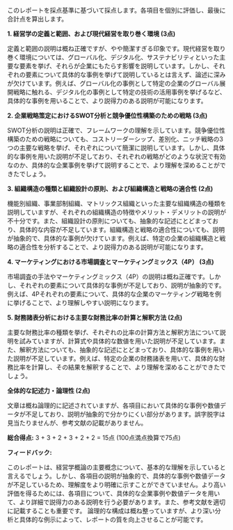 このレポートを採点基準に基づいて採点します。各項目を個別に評価し、最後に合計点を算出します。

**1. 経営学の定義と範囲、および現代経営を取り巻く環境 (3点)**

定義と範囲の説明は概ね正確ですが、やや簡潔すぎる印象です。現代経営を取り巻く環境については、グローバル化、デジタル化、サステナビリティといった主要な要素を挙げ、それらが企業にもたらす影響を説明しています。しかし、それぞれの要素について具体的な事例を挙げて説明しているとは言えず、論述に深みが欠けています。例えば、グローバル化の事例として特定の企業のグローバル展開戦略に触れる、デジタル化の事例として特定の技術の活用事例を挙げるなど、具体的な事例を用いることで、より説得力のある説明が可能になります。


**2. 企業戦略策定におけるSWOT分析と競争優位性構築のための戦略 (3点)**

SWOT分析の説明は正確で、フレームワークの理解を示しています。競争優位性構築のための戦略についても、コストリーダーシップ、差別化、ニッチ戦略の3つの主要な戦略を挙げ、それぞれについて簡潔に説明しています。しかし、具体的な事例を用いた説明が不足しており、それぞれの戦略がどのような状況で有効なのか、具体的な企業事例を挙げて説明することで、より理解を深めることができたでしょう。


**3. 組織構造の種類と組織設計の原則、および組織構造と戦略の適合性 (2点)**

機能別組織、事業部制組織、マトリックス組織といった主要な組織構造の種類を説明していますが、それぞれの組織構造の特徴やメリット・デメリットの説明が不十分です。また、組織設計の原則についても、抽象的な記述にとどまっており、具体的な内容が不足しています。組織構造と戦略の適合性についても、説明が抽象的で、具体的な事例が欠けています。例えば、特定の企業の組織構造と戦略の適合性を分析することで、より説得力のある説明が可能になります。


**4. マーケティングにおける市場調査とマーケティングミックス（4P） (3点)**

市場調査の手法やマーケティングミックス（4P）の説明は概ね正確です。しかし、それぞれの要素について具体的な事例が不足しており、説明が抽象的です。例えば、4Pそれぞれの要素について、具体的な企業のマーケティング戦略を例に挙げることで、より理解しやすい説明になります。


**5. 財務諸表分析における主要な財務比率の計算と解釈方法 (2点)**

主要な財務比率の種類を挙げ、それぞれの比率の計算方法と解釈方法について説明を試みていますが、計算式や具体的な数値を用いた説明が不足しています。また、解釈方法についても、抽象的な記述にとどまっており、具体的な事例を用いた説明が不足しています。例えば、特定の企業の財務諸表を用いて、具体的な財務比率を計算し、その結果を解釈することで、より理解を深めることができたでしょう。


**全体的な記述力・論理性 (2点)**

文章は概ね論理的に記述されていますが、各項目において具体的な事例や数値データが不足しており、説明が抽象的で分かりにくい部分があります。誤字脱字は見当たりませんが、参考文献の記載がありません。


**総合得点:** 3 + 3 + 2 + 3 + 2 + 2 = 15点 (100点満点換算で75点)


**フィードバック:**

このレポートは、経営学概論の主要概念について、基本的な理解を示していると言えるでしょう。しかし、各項目の説明が抽象的で、具体的な事例や数値データが不足しているため、理解度をより明確に示すことができていません。より高い評価を得るためには、各項目について、具体的な企業事例や数値データを用いて、より詳細で説得力のある説明を行う必要があります。また、参考文献を適切に記載することも重要です。  論理的な構成は概ね整っていますが、より深い分析と具体的な例示によって、レポートの質を向上させることが可能です。
